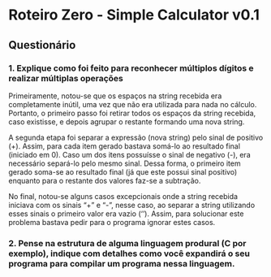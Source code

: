 # Roteiro Zero - Simple Calculator v0.1

## Questionário

### 1. Explique como foi feito para reconhecer múltiplos dígitos e realizar múltiplas operações

Primeiramente, notou-se que os espaços na string recebida era completamente inútil, uma vez que não era utilizada para nada no cálculo. Portanto, o primeiro passo foi retirar todos os espaços da string recebida, caso existisse, e depois agrupar o restante formando uma nova string.
 
A segunda etapa foi separar a expressão (nova string) pelo sinal de positivo (+). Assim, para cada item gerado bastava somá-lo ao resultado final (iniciado em 0). Caso um dos itens possuísse o sinal de negativo (-), era necessário separá-lo pelo mesmo sinal. Dessa forma, o primeiro item gerado soma-se ao resultado final (já que este possui sinal positivo) enquanto para o restante dos valores faz-se a subtração.

No final, notou-se alguns casos excepcionais onde a string recebida iniciava com os sinais “+” e “-”, nesse caso, ao separar a string utilizando esses sinais o primeiro valor era vazio (‘’). Assim, para solucionar este problema bastava pedir para o programa ignorar estes casos.

### 2. Pense na estrutura de alguma linguagem produral (C por exemplo), indique com detalhes como você expandirá o seu programa para compilar um programa nessa linguagem.